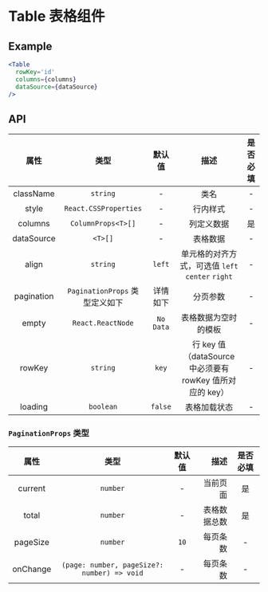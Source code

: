 # Table 表格组件

## Example

```jsx
<Table
  rowKey='id'
  columns={columns}
  dataSource={dataSource}
/>
```
## API

|    属性    |              类型              |  默认值   |                           描述                            | 是否必填 |
| :--------: | :----------------------------: | :-------: | :-------------------------------------------------------: | :------: |
| className  |            `string`            |     -     |                           类名                            |    -     |
|   style    |     `React.CSSProperties`      |     -     |                         行内样式                          |    -     |
|  columns   |       `ColumnProps<T>[]`       |     -     |                        列定义数据                         |    是    |
| dataSource |            `<T>[]`             |     -     |                         表格数据                          |    -     |
|   align    |            `string`            |  `left`   |     单元格的对齐方式，可选值 `left` `center` `right`      |    -     |
| pagination | `PaginationProps` 类型定义如下 | 详情如下  |                         分页参数                          |    -     |
|   empty    |       `React.ReactNode`        | `No Data` |                   表格数据为空时的模板                    |    -     |
|   rowKey   |            `string`            |   `key`   | 行 key 值 （dataSource 中必须要有 rowKey 值所对应的 key） |    -     |
|  loading   |           `boolean`            |  `false`  |                       表格加载状态                        |    -     |

### `PaginationProps` 类型
|   属性   |                    类型                     | 默认值 |         描述 | 是否必填 |
| :------: | :-----------------------------------------: | :----: | -----------: | :------: |
| current  |                  `number`                   |   -    |     当前页面 |    是    |
|  total   |                  `number`                   |   -    | 表格数据总数 |    是    |
| pageSize |                  `number`                   |  `10`  |     每页条数 |    -     |
| onChange | `(page: number, pageSize?: number) => void` |   -    |     每页条数 |    -     |

